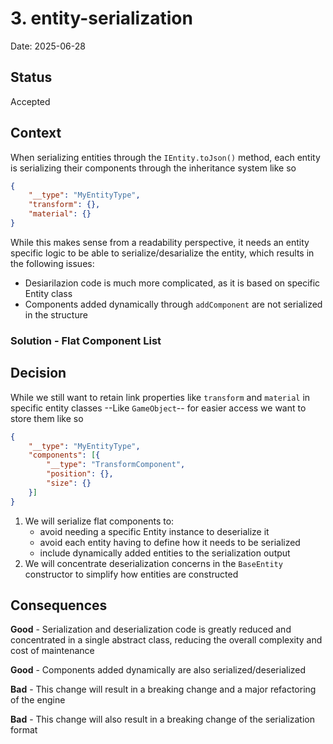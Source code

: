 # 3. entity-serialization

Date: 2025-06-28

## Status

Accepted

## Context

When serializing entities through the `IEntity.toJson()` method, each entity is serializing their components through the inheritance system like so

```json
{
    "__type": "MyEntityType",
    "transform": {},
    "material": {}
}
```

While this makes sense from a readability perspective, it needs an entity specific logic to be able to serialize/desarialize the entity, which results in the following issues:

- Desiarilazion code is much more complicated, as it is based on specific Entity class
- Components added dynamically through `addComponent` are not serialized in the structure

### Solution - Flat Component List


## Decision

While we still want to retain link properties like `transform` and `material` in specific entity classes --Like `GameObject`-- for easier access we want to store them like so

```json
{
    "__type": "MyEntityType",
    "components": [{
        "__type": "TransformComponent",
        "position": {},
        "size": {}
    }]
}
```

1) We will serialize flat components to:
    - avoid needing a specific Entity instance to deserialize it
    - avoid each entity having to define how it needs to be serialized
    - include dynamically added entities to the serialization output
2) We will concentrate deserialization concerns in the `BaseEntity` constructor to simplify how entities are constructed

## Consequences

**Good** - Serialization and deserialization code is greatly reduced and concentrated in a single abstract class, reducing the overall complexity and cost of maintenance

**Good** - Components added dynamically are also serialized/deserialized

**Bad** - This change will result in a breaking change and a major refactoring of the engine

**Bad** - This change will also result in a breaking change of the serialization format
